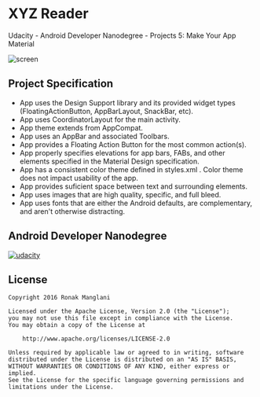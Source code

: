 # XYZ Reader

Udacity - Android Developer Nanodegree - Projects 5: Make Your App Material

![screen](../master/art/screenshot.jpg)


## Project Specification

* App uses the Design Support library and its provided widget types (FloatingActionButton, AppBarLayout, SnackBar, etc).
* App uses CoordinatorLayout for the main activity.
* App theme extends from AppCompat.
* App uses an AppBar and associated Toolbars.
* App provides a Floating Action Button for the most common action(s).
* App properly specifies elevations for app bars, FABs, and other elements specified in the Material Design specification.
* App has a consistent color theme defined in styles.xml . Color theme does not impact usability of the app.
* App provides suficient space between text and surrounding elements.
* App uses images that are high quality, specific, and full bleed.
* App uses fonts that are either the Android defaults, are complementary, and aren't otherwise distracting.


## Android Developer Nanodegree
[![udacity][1]][2]

[1]: ../master/art/nanodegree-logo.png
[2]: https://www.udacity.com/course/android-developer-nanodegree--nd801


## License

    Copyright 2016 Ronak Manglani

    Licensed under the Apache License, Version 2.0 (the "License");
    you may not use this file except in compliance with the License.
    You may obtain a copy of the License at

        http://www.apache.org/licenses/LICENSE-2.0

    Unless required by applicable law or agreed to in writing, software
    distributed under the License is distributed on an "AS IS" BASIS,
    WITHOUT WARRANTIES OR CONDITIONS OF ANY KIND, either express or implied.
    See the License for the specific language governing permissions and
    limitations under the License.